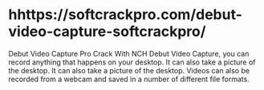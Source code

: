 # hhttps://softcrackpro.com/debut-video-capture-softcrackpro/
Debut Video Capture Pro Crack  With NCH Debut Video Capture, you can record anything that happens on your desktop. It can also take a picture of the desktop. It can also take a picture of the desktop. Videos can also be recorded from a webcam and saved in a number of different file formats. 
